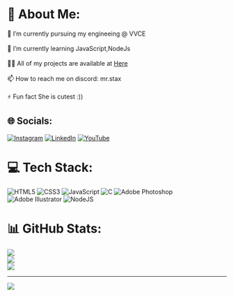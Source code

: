 # 💫 About Me:
 🔭 I’m currently pursuing my engineeing @ VVCE<br><br>🌱 I’m currently learning JavaScript,NodeJs<br><br>👨‍💻 All of my projects are available at [Here](https://nothassan.com/)<br><br>📫 How to reach me on discord: mr.stax<br><br>⚡ Fun fact She is cutest :))


## 🌐 Socials:
[![Instagram](https://img.shields.io/badge/Instagram-%23E4405F.svg?logo=Instagram&logoColor=white)](https://instagram.com/_ha.zzy__) [![LinkedIn](https://img.shields.io/badge/LinkedIn-%230077B5.svg?logo=linkedin&logoColor=white)](https://linkedin.com/in/mr.stax) [![YouTube](https://img.shields.io/badge/YouTube-%23FF0000.svg?logo=YouTube&logoColor=white)](https://youtube.com/@UCVlWxM5kqNCNmCF8gVpRW2w) 

# 💻 Tech Stack:
![HTML5](https://img.shields.io/badge/html5-%23E34F26.svg?style=flat&logo=html5&logoColor=white) ![CSS3](https://img.shields.io/badge/css3-%231572B6.svg?style=flat&logo=css3&logoColor=white) ![JavaScript](https://img.shields.io/badge/javascript-%23323330.svg?style=flat&logo=javascript&logoColor=%23F7DF1E) ![C](https://img.shields.io/badge/c-%2300599C.svg?style=flat&logo=c&logoColor=white) ![Adobe Photoshop](https://img.shields.io/badge/adobe%20photoshop-%2331A8FF.svg?style=flat&logo=adobe%20photoshop&logoColor=white) ![Adobe Illustrator](https://img.shields.io/badge/adobe%20illustrator-%23FF9A00.svg?style=flat&logo=adobe%20illustrator&logoColor=white) ![NodeJS](https://img.shields.io/badge/node.js-6DA55F?style=flat&logo=node.js&logoColor=white)
# 📊 GitHub Stats:
![](https://github-readme-stats.vercel.app/api?username=NotHassanXD&theme=github_dark&hide_border=false&include_all_commits=true&count_private=true)<br/>
![](https://github-readme-streak-stats.herokuapp.com/?user=NotHassanXD&theme=github_dark&hide_border=false)<br/>
![](https://github-readme-stats.vercel.app/api/top-langs/?username=NotHassanXD&theme=github_dark&hide_border=false&include_all_commits=true&count_private=true&layout=compact)

---
[![](https://visitcount.itsvg.in/api?id=NotHassanXD&icon=0&color=0)](https://visitcount.itsvg.in)

<!-- Proudly created with GPRM ( https://gprm.itsvg.in ) -->
